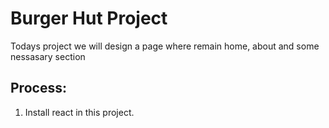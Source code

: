 <h1>Burger Hut Project</h1>
<article> Todays project we will design a page where remain home, about and some nessasary section </article>
<h2>Process:</h1>
<ol >
   <li>Install react in this project.</li>
</ol>